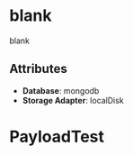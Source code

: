 # blank

blank

## Attributes

- **Database**: mongodb
- **Storage Adapter**: localDisk
# PayloadTest
